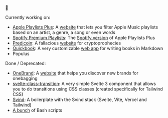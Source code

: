 👋

Currently working on:

- [Apple Playlists Plus](https://github.com/gawlk/apple-playlists-plus): A [website](https://apple-playlists-plus.gawlk.workers.dev/) that lets you filter Apple Music playlists based on an artist, a genre, a song or even words
- [Spotify Premium Playlists](https://github.com/gawlk/spotify-premium-playlists): The [Spotify version](https://spotify-premium-playlists.gawlk.workers.dev/) of Apple Playlists Plus
- [Predicoin](https://github.com/gawlk/predicoin): A fallacious [website](https://predicoin.gawlk.workers.dev) for cryptoprophecies
- [Quickbook](https://github.com/quickbookio): A very customizable [web app](https://quickbook.io/) for writing books in Markdown
- Populus

Done / Deprecated:

- [OneBrand](https://github.com/gawlk/onebrand): A [website](https://onebrand.vercel.app/) that helps you discover new brands for onebagging
- [svelte-class-transition](https://github.com/gawlk/svelte-class-transition): A very simple Svelte 3 component that allows you to do transitions using CSS classes (created specifically for Tailwind CSS)
- [Svind](https://github.com/gawlk/svind): A boilerplate with the Svind stack (Svelte, Vite, Vercel and Tailwind)
- [A bunch](https://github.com/gawlk?tab=repositories&q=&type=&language=shell) of Bash scripts
